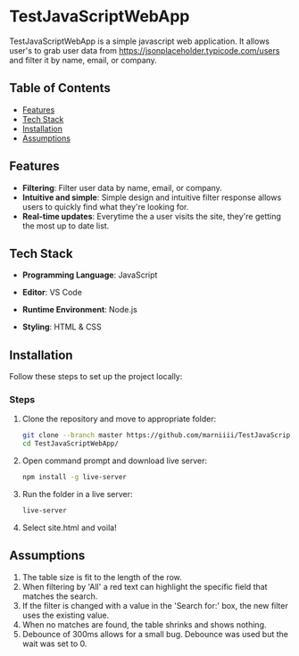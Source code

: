 # TestJavaScriptWebApp

TestJavaScriptWebApp is a simple javascript web application. It allows user's to grab user data from https://jsonplaceholder.typicode.com/users and filter it by name, email, or company.

## Table of Contents
- [Features](#features)
- [Tech Stack](#tech-stack)
- [Installation](#installation)
- [Assumptions](#assumptions)

## Features
- **Filtering**: Filter user data by name, email, or company.
- **Intuitive and simple**: Simple design and intuitive filter response allows users to quickly find what they're looking for.
- **Real-time updates**: Everytime the a user visits the site, they're getting the most up to date list.



## Tech Stack
- **Programming Language**: JavaScript

- **Editor**: VS Code

- **Runtime Environment**: Node.js

- **Styling**: HTML & CSS

## Installation

Follow these steps to set up the project locally:

### Steps

1. Clone the repository and move to appropriate folder:
   ```bash
   git clone --branch master https://github.com/marniiii/TestJavaScriptWebApp.git
   cd TestJavaScriptWebApp/
2. Open command prompt and download live server:
    ```bash
    npm install -g live-server
3. Run the folder in a live server:
    ```bash
    live-server
4. Select site.html and voila!

## Assumptions
1. The table size is fit to the length of the row.
2. When filtering by 'All' a red text can highlight the specific field that matches the search.
3. If the filter is changed with a value in the 'Search for:' box, the new filter uses the existing value.
4. When no matches are found, the table shrinks and shows nothing.
5. Debounce of 300ms allows for a small bug. Debounce was used but the wait was set to 0.
